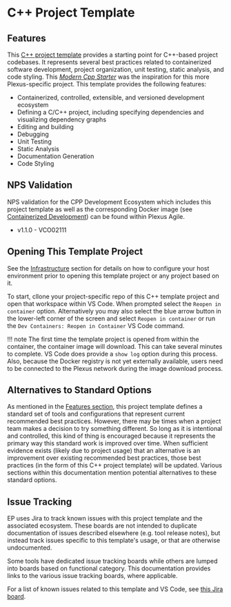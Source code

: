 # C++ Project Template

## Features

This [C++ project template](https://eng.plexus.com/git/projects/EP/repos/cpp-project-template/browse) provides a starting point for C++-based project codebases.  It represents several best practices related to containerized software development, project organization, unit testing, static analysis, and code styling.  This _[Modern Cpp Starter](https://github.com/TheLartians/ModernCppStarter)_ was the inspiration for this more Plexus-specific project. This template provides the following features:

* Containerized, controlled, extensible, and versioned development ecosystem
* Defining a C/C++ project, including specifying dependencies and visualizing dependency graphs
* Editing and building
* Debugging
* Unit Testing
* Static Analysis
* Documentation Generation
* Code Styling

## NPS Validation

NPS validation for the CPP Development Ecosystem which includes this project template as well as the corresponding Docker image (see [Containerized Development](#containerized-development)) can be found within Plexus Agile.

* v1.1.0 - VCO02111

## Opening This Template Project

See the [Infrastructure](infrastructure.md) section for details on how to configure your host environment prior to opening this template project or any project based on it.

To start, cllone your project-specific repo of this C++ template project and open that workspace within VS Code.  When prompted select the `Reopen in container` option.  Alternatively you may also select the blue arrow button in the lower-left corner of the screen and select `Reopen in container` or run the `Dev Containers: Reopen in Container` VS Code command.

!!! note
    The first time the template project is opened from within the container, the container image will download.  This can take several minutes to complete.  VS Code does provide a `show log` option during this process.  Also, because the Docker registry is not yet externally available, users need to be connected to the Plexus network during the image download process.

## Alternatives to Standard Options

As mentioned in the [Features section](#features), this project template defines a standard set of tools and configurations that represent current recommended best practices.  However, there may be times when a project team makes a decision to try something different.  So long as it is intentional and controlled, this kind of thing is encouraged because it represents the primary way this standard work is improved over time.  When sufficient evidence exists (likely due to project usage) that an alternative is an improvement over existing recommended best practices, those best practices (in the form of this C++ project template) will be updated.  Various sections within this documentation mention potential alternatives to these standard options.

## Issue Tracking

EP uses Jira to track known issues with this project template and the associated ecosystem.  These boards are not intended to duplicate documentation of issues described elsewhere (e.g. tool release notes), but instead track issues specific to this template's usage, or that are otherwise undocumented.

Some tools have dedicated issue tracking boards while others are lumped into boards based on functional category.  This documentation provides links to the various issue tracking boards, where applicable.

For a list of known issues related to this template and VS Code, see [this Jira board](https://eng.plexus.com/jira/secure/RapidBoard.jspa?rapidView=2749&projectKey=PLXSEP).
